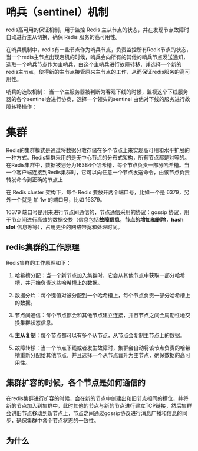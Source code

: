 
# 哨兵（sentinel）机制

redis高可用的保证机制，用于监控 Redis 主从节点的状态，并在发现节点故障时自动进行主从切换，确保 Redis 服务的高可用性。

在哨兵机制中，redis有一些节点作为哨兵节点，负责监控所有Redis节点的状态，当一个redis主节点出现宕机的时候，哨兵会向所有的其他的哨兵节点发送通知，选取一个哨兵节点作为主哨兵，由这个主哨兵进行故障转移，并选择一个新的redis主节点，使得新的主节点接管原来主节点的工作，从而保证redis服务的高可用性。



哨兵的选取机制：
当一个主服务器被判断为客观下线的时候，监视这个下线服务器的各个sentinel会进行协商，选择一个领头的sentinel 由他对下线的服务进行故障转移操作：




# 集群

Redis的集群模式是通过将数据分散存储在多个节点上来实现高可用和水平扩展的一种方式。Redis集群采用的是无中心节点的分布式架构，所有节点都是对等的。在Redis集群中，数据被划分为16384个哈希槽，每个节点负责一部分哈希槽。当一个客户端连接到Redis集群时，它可以向任意一个节点发送命令，由该节点负责转发命令到正确的节点上

在 Redis cluster 架构下，每个 Redis 要放开两个端口号，比如一个是 6379，另外一个就是 加 1w 的端口号，比如 16379。

16379 端口号是用来进行节点间通信的，节点通信采用的协议：gossip 协议，用于节点间进行高效的数据交换（信息包括**故障信息**，**节点的增加和删除**，**hash slot** 信息等等），占用更少的网络带宽和处理时间。

## redis集群的工作原理

Redis集群的工作原理如下：

1.  哈希槽分配：当一个新节点加入集群时，它会从其他节点中获取一部分哈希槽，并开始负责这些哈希槽上的数据。
    
2.  数据分片：每个键值对被分配到一个哈希槽上，每个节点负责一部分哈希槽上的数据。
    
3.  节点间通信：每个节点都会和其他节点建立连接，并且节点之间会周期性地交换集群状态信息。
    
4. **主从复制**：每个节点都可以有多个从节点，从节点会复制主节点上的数据。
    
5.  故障转移：当一个节点下线或者发生故障时，集群会自动将该节点负责的哈希槽重新分配给其他节点，并且选择一个从节点晋升为主节点，确保数据的高可用性。

## 集群扩容的时候，各个节点是如何通信的

在redis集群进行扩容的时候，会在新的节点中创建出和旧节点相同的槽位，并将新的节点加入到集群中，此时其他的节点与新的节点进行建立TCP链接，然后集群会讲旧节点移动到新节点上，节点之间通过gossip协议进行消息广播和信息的同步，确保集群中各个节点状态的一致性。


## 为什么 



